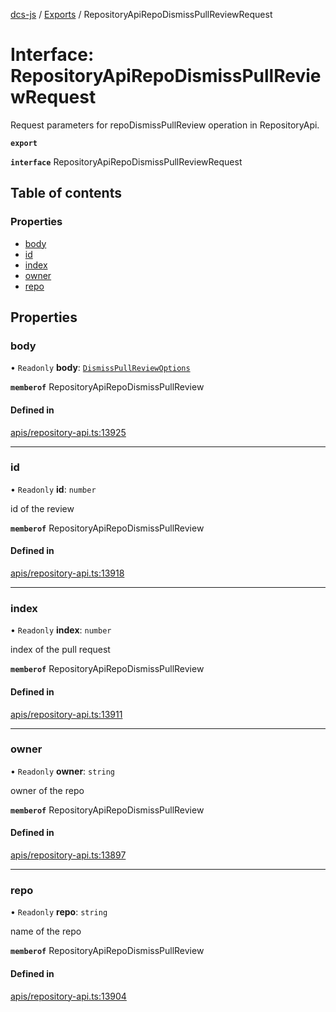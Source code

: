 [dcs-js](../README.md) / [Exports](../modules.md) / RepositoryApiRepoDismissPullReviewRequest

# Interface: RepositoryApiRepoDismissPullReviewRequest

Request parameters for repoDismissPullReview operation in RepositoryApi.

**`export`**

**`interface`** RepositoryApiRepoDismissPullReviewRequest

## Table of contents

### Properties

- [body](RepositoryApiRepoDismissPullReviewRequest.md#body)
- [id](RepositoryApiRepoDismissPullReviewRequest.md#id)
- [index](RepositoryApiRepoDismissPullReviewRequest.md#index)
- [owner](RepositoryApiRepoDismissPullReviewRequest.md#owner)
- [repo](RepositoryApiRepoDismissPullReviewRequest.md#repo)

## Properties

### <a id="body" name="body"></a> body

• `Readonly` **body**: [`DismissPullReviewOptions`](DismissPullReviewOptions.md)

**`memberof`** RepositoryApiRepoDismissPullReview

#### Defined in

[apis/repository-api.ts:13925](https://github.com/unfoldingWord/dcs-js/blob/b29eb7a/apis/repository-api.ts#L13925)

___

### <a id="id" name="id"></a> id

• `Readonly` **id**: `number`

id of the review

**`memberof`** RepositoryApiRepoDismissPullReview

#### Defined in

[apis/repository-api.ts:13918](https://github.com/unfoldingWord/dcs-js/blob/b29eb7a/apis/repository-api.ts#L13918)

___

### <a id="index" name="index"></a> index

• `Readonly` **index**: `number`

index of the pull request

**`memberof`** RepositoryApiRepoDismissPullReview

#### Defined in

[apis/repository-api.ts:13911](https://github.com/unfoldingWord/dcs-js/blob/b29eb7a/apis/repository-api.ts#L13911)

___

### <a id="owner" name="owner"></a> owner

• `Readonly` **owner**: `string`

owner of the repo

**`memberof`** RepositoryApiRepoDismissPullReview

#### Defined in

[apis/repository-api.ts:13897](https://github.com/unfoldingWord/dcs-js/blob/b29eb7a/apis/repository-api.ts#L13897)

___

### <a id="repo" name="repo"></a> repo

• `Readonly` **repo**: `string`

name of the repo

**`memberof`** RepositoryApiRepoDismissPullReview

#### Defined in

[apis/repository-api.ts:13904](https://github.com/unfoldingWord/dcs-js/blob/b29eb7a/apis/repository-api.ts#L13904)
